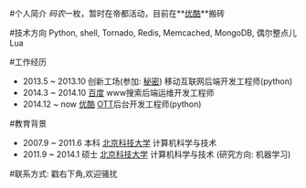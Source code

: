 #个人简介
*码农*一枚，暂时在帝都活动，目前在**[优酷](www.youku.com)**搬砖

#技术方向
Python, shell, Tornado, Redis, Memcached, MongoDB, 偶尔整点儿Lua

#工作经历
- 2013.5 ~ 2013.10 创新工场(参加: [秘密](http://mimi.me)) 移动互联网后端开发工程师(python)
- 2014.3 ~ 2014.10 [百度](www.baidu.com) www搜索后端运维开发工程师
- 2014.12 ~ now [优酷](www.youku.com) [OTT](http://baike.baidu.com/link?url=oO05DSD59uLYbaN53rboM3VAfb6Aspy9_Qyy32YZ4U0q3tZwU-82POFnPQQnkf1vQNfSZ8SPXLmaixM8pSmi-q)后台开发工程师(python)

#教育背景
- 2007.9 ~ 2011.6 本科 [北京科技大学](www.ustb.edu.cn) 计算机科学与技术
- 2011.9 ~ 2014.1 硕士 [北京科技大学](www.ustb.edu.cn) 计算机科学与技术 (研究方向: 机器学习)

#联系方式:
戳右下角,欢迎骚扰
